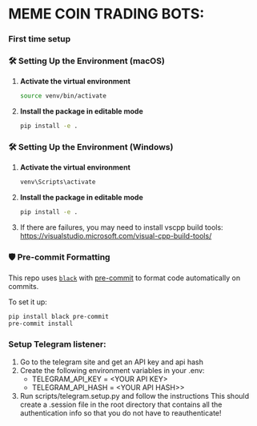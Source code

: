 # MEME COIN TRADING BOTS:

### First time setup


### 🛠️ Setting Up the Environment (macOS)

1. **Activate the virtual environment**  
    ```bash
    source venv/bin/activate
    ```
2. **Install the package in editable mode**
    ```bash
    pip install -e .
    ```

### 🛠️ Setting Up the Environment (Windows)

1. **Activate the virtual environment**  
    ```bash
    venv\Scripts\activate
    ```
2. **Install the package in editable mode**
    ```bash
    pip install -e .
    ```
3. If there are failures, you may need to install vscpp build tools: https://visualstudio.microsoft.com/visual-cpp-build-tools/


### 🛡️ Pre-commit Formatting

This repo uses [`black`](https://black.readthedocs.io/) with [pre-commit](https://pre-commit.com/) to format code automatically on commits.

To set it up:

```bash
pip install black pre-commit
pre-commit install
```

### Setup Telegram listener:
1. Go to the telegram site and get an API key and api hash
2. Create the following environment variables in your .env:
    - TELEGRAM_API_KEY = <YOUR API KEY\>
    - TELEGRAM_API_HASH = <YOUR API HASH\>>
3. Run scripts/telegram.setup.py and follow the instructions
This should create a .session file in the root directory that contains all the authentication info so that you do not have to reauthenticate! 

